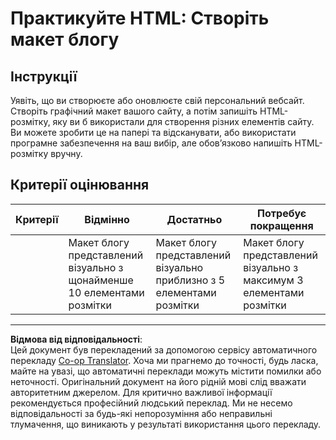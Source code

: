 <!--
CO_OP_TRANSLATOR_METADATA:
{
  "original_hash": "970776c81401c9aacb34f365edac6b53",
  "translation_date": "2025-08-27T22:36:07+00:00",
  "source_file": "3-terrarium/1-intro-to-html/assignment.md",
  "language_code": "uk"
}
-->
# Практикуйте HTML: Створіть макет блогу

## Інструкції

Уявіть, що ви створюєте або оновлюєте свій персональний вебсайт. Створіть графічний макет вашого сайту, а потім запишіть HTML-розмітку, яку ви б використали для створення різних елементів сайту. Ви можете зробити це на папері та відсканувати, або використати програмне забезпечення на ваш вибір, але обов’язково напишіть HTML-розмітку вручну.

## Критерії оцінювання

| Критерії | Відмінно                                                                           | Достатньо                                                                       | Потребує покращення                                                               |
| -------- | ---------------------------------------------------------------------------------- | -------------------------------------------------------------------------------- | --------------------------------------------------------------------------------- |
|          | Макет блогу представлений візуально з щонайменше 10 елементами розмітки           | Макет блогу представлений візуально приблизно з 5 елементами розмітки           | Макет блогу представлений візуально з максимум 3 елементами розмітки             |

---

**Відмова від відповідальності**:  
Цей документ був перекладений за допомогою сервісу автоматичного перекладу [Co-op Translator](https://github.com/Azure/co-op-translator). Хоча ми прагнемо до точності, будь ласка, майте на увазі, що автоматичні переклади можуть містити помилки або неточності. Оригінальний документ на його рідній мові слід вважати авторитетним джерелом. Для критично важливої інформації рекомендується професійний людський переклад. Ми не несемо відповідальності за будь-які непорозуміння або неправильні тлумачення, що виникають у результаті використання цього перекладу.